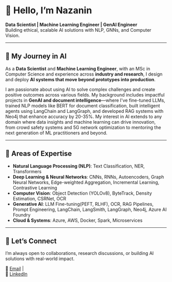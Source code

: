 # 👋 Hello, I’m Nazanin  
**Data Scientist | Machine Learning Engineer | GenAI Engineer**  
Building ethical, scalable AI solutions with NLP, GNNs, and Computer Vision.  

---

## 🚀 My Journey in AI  
  
As a **Data Scientist** and **Machine Learning Engineer**, with an MSc in Computer Science and experience across **industry and research**, I design and deploy **AI systems that move beyond prototypes into production**.

I am passionate about using AI to solve complex challenges and create positive outcomes across various fields. My background includes impactful projects in **GenAI and document intelligence**—where I've fine-tuned LLMs, trained NLP models like BERT for document classification, built intelligent agents using LangChain and LangGraph, and developed RAG systems with Neo4j that enhance accuracy by 20-35%. My interest in AI extends to any domain where data insights and machine learning can drive innovation, from crowd safety systems and 5G network optimization to mentoring the next generation of ML practitioners and beyond. 

---

## 🔧 Areas of Expertise  
- **Natural Language Processing (NLP)**: Text Classification, NER, Transformers
- **Deep Learning & Neural Networks**: CNNs, RNNs, Autoencoders, Graph Neural Networks, Edge-weighted Aggregation, Incremental Learning, Contrastive Learning
- **Computer Vision**: Object Detection (YOLOv8), ByteTrack, Density Estimation, CSRNet, OCR  
- **Generative AI**: LLM Fine-tuning(PEFT, RLHF), OCR, RAG Pipelines, Prompt Engineering, LangChain, LangSmith, LangGraph, Neo4j, Azure AI Foundry  
- **Cloud & Systems**: Azure, AWS, Docker, Spark, Microservices  
 
---

## 🤝 Let’s Connect  
I’m always open to collaborations, research discussions, or building AI solutions with real-world impact.  

📧 [Email](mailto:nzmehregan@gmail.com) |  
🔗 [LinkedIn](https://linkedin.com/in/nazaninmehregan)  
